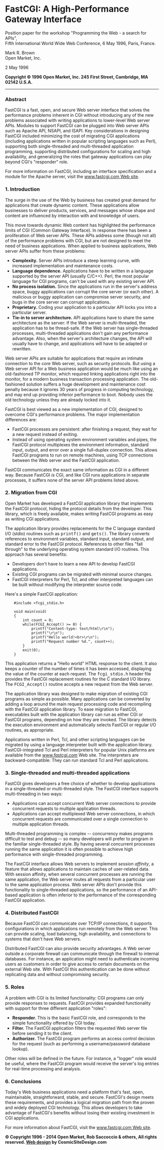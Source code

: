 # FastCGI: A High-Performance Gateway Interface

Position paper for the workshop "Programming the Web - a search for APIs",  
Fifth International World Wide Web Conference, 6 May 1996, Paris, France.  

Mark R. Brown  
Open Market, Inc.  

2 May 1996  

**Copyright © 1996 Open Market, Inc. 245 First Street, Cambridge, MA 02142 U.S.A.**

* * *

### Abstract

FastCGI is a fast, open, and secure Web server interface that solves the performance problems inherent in CGI without introducing any of the new problems associated with writing applications to lower-level Web server APIs. Modules to support FastCGI can be plugged into Web server APIs such as Apache API, NSAPI, and ISAPI. Key considerations in designing FastCGI included minimizing the cost of migrating CGI applications (including applications written in popular scripting languages such as Perl), supporting both single-threaded and multi-threaded application programming, supporting distributed configurations for scaling and high availability, and generalizing the roles that gateway applications can play beyond CGI's "responder" role.

For more information on FastCGI, including an interface specification and a module for the Apache server, visit the [www.fastcgi.com Web site](http://www.fastcgi.com/).

### 1\. Introduction

The surge in the use of the Web by business has created great demand for applications that create dynamic content. These applications allow businesses to deliver products, services, and messages whose shape and content are influenced by interaction with and knowledge of users.

This move towards dynamic Web content has highlighted the performance limits of CGI (Common Gateway Interface). In response there has been a proliferation of Web server APIs. These APIs address some (though not all) of the performance problems with CGI, but are not designed to meet the need of business applications. When applied to business applications, Web server APIs suffer from these problems:

*   **Complexity.** Server APIs introduce a steep learning curve, with increased implementation and maintenance costs.
*   **Language dependence.** Applications have to be written in a language supported by the server API (usually C/C++). Perl, the most popular language for CGI programs, can't be used with any existing server API.
*   **No process isolation.** Since the applications run in the server's address space, buggy applications can corrupt the core server (or each other). A malicious or buggy application can compromise server security, and bugs in the core server can corrupt applications.
*   **Proprietary.** Coding your application to a particular API locks you into a particular server.
*   **Tie-in to server architecture.** API applications have to share the same architecture as the server: If the Web server is multi-threaded, the application has to be thread-safe. If the Web server has single-threaded processes, multi-threaded applications don't gain any performance advantage. Also, when the server's architecture changes, the API will usually have to change, and applications will have to be adapted or rewritten.

Web server APIs are suitable for applications that require an intimate connection to the core Web server, such as security protocols. But using a Web server API for a Web business application would be much like using an old-fashioned TP monitor, which required linking applications right into the monitor, for a modern business transaction processing application. The old-fashioned solution suffers a huge development and maintenance cost penalty because it ignores 30 years of progress in computing technology, and may end up providing inferior performance to boot. Nobody uses the old technology unless they are already locked into it.

FastCGI is best viewed as a new implementation of CGI, designed to overcome CGI's performance problems. The major implementation differences are:

*   FastCGI processes are persistent: after finishing a request, they wait for a new request instead of exiting.
*   Instead of using operating system environment variables and pipes, the FastCGI protocol multiplexes the environment information, standard input, output, and error over a single full-duplex connection. This allows FastCGI programs to run on remote machines, using TCP connections between the Web server and the FastCGI application.

FastCGI communicates the exact same information as CGI in a different way. Because FastCGI _is_ CGI, and like CGI runs applications in separate processes, it suffers none of the server API problems listed above.

### 2\. Migration from CGI

Open Market has developed a FastCGI application library that implements the FastCGI protocol, hiding the protocol details from the developer. This library, which is freely available, makes writing FastCGI programs as easy as writing CGI applications.

The application library provides replacements for the C language standard I/O (stdio) routines such as <tt>printf()</tt> and <tt>gets()</tt>. The library converts references to environment variables, standard input, standard output, and standard error to the FastCGI protocol. References to other files "fall through" to the underlying operating system standard I/O routines. This approach has several benefits:

*   Developers don't have to learn a new API to develop FastCGI applications.
*   Existing CGI programs can be migrated with minimal source changes.
*   FastCGI interpreters for Perl, Tcl, and other interpreted languages can be built without modifying the interpreter source code.

Here's a simple FastCGI application:

```
    #include <fcgi_stdio.h>

    void main(void)
    {
        int count = 0;
        while(FCGI_Accept() >= 0) {
            printf("Content-type: text/html\r\n");
            printf("\r\n");
            printf("Hello world!<br>\r\n");
            printf("Request number %d.", count++);
        }
        exit(0);
    }
```

This application returns a "Hello world" HTML response to the client. It also keeps a counter of the number of times it has been accessed, displaying the value of the counter at each request. The <tt>fcgi_stdio.h</tt> header file provides the FastCGI replacement routines for the C standard I/O library. The <tt>FCGI_Accept()</tt> routine accepts a new request from the Web server.

The application library was designed to make migration of existing CGI programs as simple as possible. Many applications can be converted by adding a loop around the main request processing code and recompiling with the FastCGI application library. To ease migration to FastCGI, executables built with the application library can run as either CGI or FastCGI programs, depending on how they are invoked. The library detects the execution environment and automatically selects FastCGI or regular I/O routines, as appropriate.

Applications written in Perl, Tcl, and other scripting languages can be migrated by using a language interpreter built with the application library. FastCGI-integrated Tcl and Perl interpreters for popular Unix platforms are available from the _www.fastcgi.com_ Web site. The interpreters are backward-compatible: They can run standard Tcl and Perl applications.

### 3\. Single-threaded and multi-threaded applications

FastCGI gives developers a free choice of whether to develop applications in a single-threaded or multi-threaded style. The FastCGI interface supports multi-threading in two ways:

*   Applications can accept concurrent Web server connections to provide concurrent requests to multiple application threads.
*   Applications can accept multiplexed Web server connections, in which concurrent requests are communicated over a single connection to multiple application threads.

Multi-threaded programming is complex -- concurrency makes programs difficult to test and debug -- so many developers will prefer to program in the familiar single-threaded style. By having several concurrent processes running the same application it is often possible to achieve high performance with single-threaded programming.

The FastCGI interface allows Web servers to implement _session affinity_, a feature that allows applications to maintain caches of user-related data. With session affinity, when several concurrent processes are running the same application, the Web server routes all requests from a particular user to the same application process. Web server APIs don't provide this functionality to single-threaded applications, so the performance of an API-based application is often inferior to the performance of the corresponding FastCGI application.

### 4\. Distributed FastCGI

Because FastCGI can communicate over TCP/IP connections, it supports configurations in which applications run remotely from the Web server. This can provide scaling, load balancing, high availability, and connections to systems that don't have Web servers.

Distributed FastCGI can also provide security advantages. A Web server outside a corporate firewall can communicate through the firewall to internal databases. For instance, an application might need to authenticate incoming users as customers in order to give access to certain documents on the external Web site. With FastCGI this authentication can be done without replicating data and without compromising security.

### 5\. Roles

A problem with CGI is its limited functionality: CGI programs can only provide responses to requests. FastCGI provides expanded functionality with support for three different application "roles":

*   **Responder.** This is the basic FastCGI role, and corresponds to the simple functionality offered by CGI today.
*   **Filter.** The FastCGI application filters the requested Web server file before sending it to the client.
*   **Authorizer.** The FastCGI program performs an access control decision for the request (such as performing a username/password database lookup).

Other roles will be defined in the future. For instance, a "logger" role would be useful, where the FastCGI program would receive the server's log entries for real-time processing and analysis.

### 6\. Conclusions

Today's Web business applications need a platform that's fast, open, maintainable, straightforward, stable, and secure. FastCGI's design meets these requirements, and provides a logical migration path from the proven and widely deployed CGI technology. This allows developers to take advantage of FastCGI's benefits without losing their existing investment in CGI applications.

For more information about FastCGI, visit the [www.fastcgi.com Web site](http://www.fastcgi.com/).

**© Copyright 1996 - 2014 Open Market, Rob Saccoccio & others, All rights reserved. [Web design](http://www.cosmicsitedesign.com/) by CosmicSiteDesign.com**
